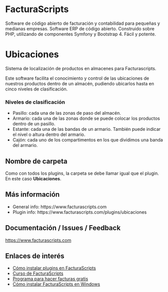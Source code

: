 # FacturaScripts
Software de código abierto de facturación y contabilidad para pequeñas y medianas empresas.
Software ERP de código abierto. Construido sobre PHP, utilizando de componentes Symfony y Bootstrap 4.
Fácil y potente.


# Ubicaciones
Sistema de localización de productos en almacenes para Facturascripts.

Este software facilita el conocimiento y control de las ubicaciones de nuestros productos
dentro de un almacén, pudiendo ubicarlos hasta en cinco niveles de clasificación.

### Niveles de clasificación
<ul>
    <li>Pasillo: cada una de las zonas de paso del almacén.</li>
    <li>Armario: cada una de las zonas donde se puede colocar los productos dentro de un pasillo.</li>
    <li>Estante: cada una de las bandas de un armario. También puede indicar el nivel o altura dentro del armario.</li>
    <li>Cajón: cada uno de los compartimentos en los que dividimos una banda del armario.</li>
</ul>


## Nombre de carpeta
Como con todos los plugins, la carpeta se debe llamar igual que el plugin. En este caso **Ubicaciones**.


## Más información
<ul>
    <li>General info: https://www.facturascripts.com</li>
    <li>Plugin info:  https://www.facturascripts.com/plugins/ubicaciones</li>
</ul>


## Documentación / Issues / Feedback
https://www.facturascripts.com


## Enlaces de interés
- [Cómo instalar plugins en FacturaScripts](https://facturascripts.com/publicaciones/como-instalar-un-plugin-en-facturascripts)
- [Curso de FacturaScripts](https://youtube.com/playlist?list=PLNxcJ5CWZ8V6nfeVu6vieKI_d8a_ObLfY)
- [Programa para hacer facturas gratis](https://facturascripts.com/programa-para-hacer-facturas)
- [Cómo instalar FacturaScripts en Windows](https://facturascripts.com/instalar-windows)

